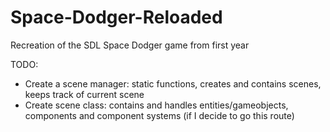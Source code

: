 # Space-Dodger-Reloaded
Recreation of the SDL Space Dodger game from first year

TODO:
- Create a scene manager: static functions, creates and contains scenes, keeps track of current scene
- Create scene class: contains and handles entities/gameobjects, components and component systems (if I decide to go this route)
